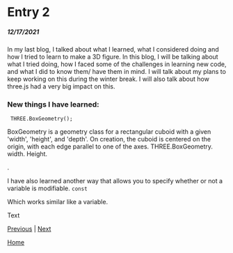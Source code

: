 # Entry 2
##### 12/17/2021

In my last blog, I talked about what I learned, what I considered doing and how I tried to learn to make a 3D figure. In this blog, I will be talking about what I tried doing, how I faced some of the challenges in learning new code, and what I did to know them/ have them in mind. I will talk about my plans to keep working on this during the winter break. I will also talk about how three.js had a very big impact on this. 

### New things I have learned:

` THREE.BoxGeometry();`

BoxGeometry is a geometry class for a rectangular cuboid with a given 'width', 'height', and 'depth'. On creation, the cuboid is centered on the origin, with each edge parallel to one of the axes. THREE.BoxGeometry. width. Height. 

.

I have also learned another way that allows you to specify whether or not a variable is modifiable.
`const` 

Which works similar like a variable. 




Text

[Previous](entry01.md) | [Next](entry03.md)

[Home](../README.md)
